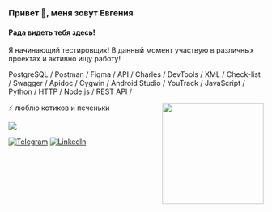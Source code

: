 ### Привет 👋, меня зовут Евгения
#### Рада видеть тебя здесь!
Я начинающий тестировщик! В данный момент участвую в различных проектах и активно ищу работу!

PostgreSQL / Postman / Figma / API / Charles / DevTools / XML / Check-list / Swagger / Apidoc / Cygwin / Android Studio / YouTrack / JavaScript / Python / HTTP / Node.js / REST API /

<img align='right' src='https://media.giphy.com/media/bcKmIWkUMCjVm/giphy.gif' width='200"'>

⚡ люблю котиков и печеньки 

![](https://komarev.com/ghpvc/?username=EvgeniyaKokareva)  

[![Telegram](https://img.shields.io/badge/-Telegram-090909?style=for-the-badge&logo=telegram&logoColor=27A0D9)](https://t.me/Zheka_chka)
[![LinkedIn](https://img.shields.io/badge/-LinkedIn-090909?style=for-the-badge&logo=linkedin&logoColor=007BB6)](https://www.linkedin.com/in/evgeniyakokareva)
